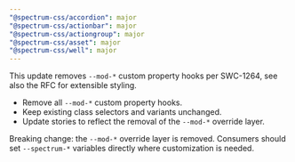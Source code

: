 ```yaml
---
"@spectrum-css/accordion": major
"@spectrum-css/actionbar": major
"@spectrum-css/actiongroup": major
"@spectrum-css/asset": major
"@spectrum-css/well": major
---
```


This update removes `--mod-*` custom property hooks per SWC-1264, see also the RFC for extensible styling.

- Remove all `--mod-*` custom property hooks.
- Keep existing class selectors and variants unchanged.
- Update stories to reflect the removal of the `--mod-*` override layer.

Breaking change: the `--mod-*` override layer is removed. Consumers should set `--spectrum-*` variables directly where customization is needed.
